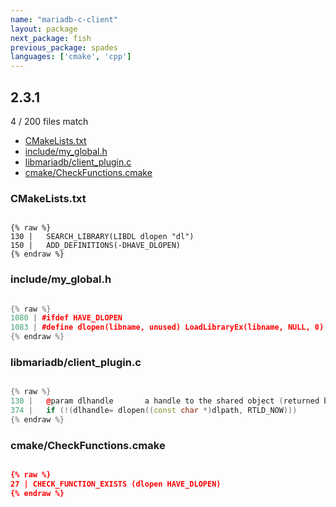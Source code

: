 ```yaml
---
name: "mariadb-c-client"
layout: package
next_package: fish
previous_package: spades
languages: ['cmake', 'cpp']
---
```

## 2.3.1
4 / 200 files match

 - [CMakeLists.txt](#cmakeliststxt)
 - [include/my_global.h](#includemy_globalh)
 - [libmariadb/client_plugin.c](#libmariadbclient_pluginc)
 - [cmake/CheckFunctions.cmake](#cmakecheckfunctionscmake)

### CMakeLists.txt

```

{% raw %}
130 |   SEARCH_LIBRARY(LIBDL dlopen "dl")
150 |   ADD_DEFINITIONS(-DHAVE_DLOPEN)
{% endraw %}

```
### include/my_global.h

```cpp

{% raw %}
1080 | #ifdef HAVE_DLOPEN
1083 | #define dlopen(libname, unused) LoadLibraryEx(libname, NULL, 0)
{% endraw %}

```
### libmariadb/client_plugin.c

```cpp

{% raw %}
130 |   @param dlhandle       a handle to the shared object (returned by dlopen)
374 |   if (!(dlhandle= dlopen((const char *)dlpath, RTLD_NOW)))
{% endraw %}

```
### cmake/CheckFunctions.cmake

```cmake

{% raw %}
27 | CHECK_FUNCTION_EXISTS (dlopen HAVE_DLOPEN)
{% endraw %}

```
